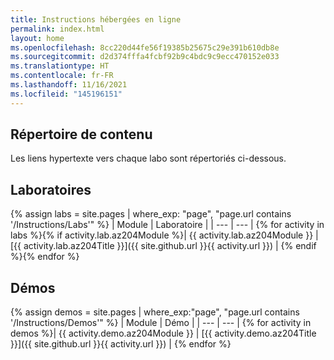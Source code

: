 ```yaml
---
title: Instructions hébergées en ligne
permalink: index.html
layout: home
ms.openlocfilehash: 8cc220d44fe56f19385b25675c29e391b610db8e
ms.sourcegitcommit: d2d374fffa4fcbf92b9c4bdc9c9ecc470152e033
ms.translationtype: HT
ms.contentlocale: fr-FR
ms.lasthandoff: 11/16/2021
ms.locfileid: "145196151"
---
```

## <a name="content-directory"></a>Répertoire de contenu

Les liens hypertexte vers chaque labo sont répertoriés ci-dessous.

## <a name="labs"></a>Laboratoires

{% assign labs = site.pages | where_exp: "page", "page.url contains '/Instructions/Labs'" %}
| Module | Laboratoire |
| --- | --- |
{% for activity in labs  %}{% if activity.lab.az204Module %}| {{ activity.lab.az204Module }} | [{{ activity.lab.az204Title }}]({{ site.github.url }}{{ activity.url }}) |
{% endif %}{% endfor %}

## <a name="demos"></a>Démos

{% assign demos = site.pages | where_exp:"page", "page.url contains '/Instructions/Demos'" %}
| Module | Démo |
| --- | --- | 
{% for activity in demos  %}| {{ activity.demo.az204Module }} | [{{ activity.demo.az204Title }}]({{ site.github.url }}{{ activity.url }}) |
{% endfor %}
